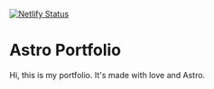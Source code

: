 [![Netlify Status](https://api.netlify.com/api/v1/badges/9232b8d9-a7dc-412b-bae1-79dfbcee1b84/deploy-status)](https://app.netlify.com/sites/pds-portfolio/deploys)

# Astro Portfolio

Hi, this is my portfolio. It's made with love and Astro. 
